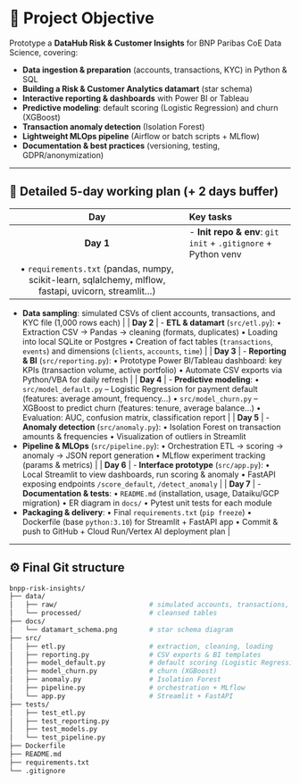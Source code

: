 # 🚀 Project Objective

Prototype a **DataHub Risk & Customer Insights** for BNP Paribas CoE Data Science, covering:

* **Data ingestion & preparation** (accounts, transactions, KYC) in Python & SQL
* **Building a Risk & Customer Analytics datamart** (star schema)
* **Interactive reporting & dashboards** with Power BI or Tableau
* **Predictive modeling**: default scoring (Logistic Regression) and churn (XGBoost)
* **Transaction anomaly detection** (Isolation Forest)
* **Lightweight MLOps pipeline** (Airflow or batch scripts + MLflow)
* **Documentation & best practices** (versioning, testing, GDPR/anonymization)

---

## 📅 Detailed 5-day working plan (+ 2 days buffer)



|                                                  Day                                                 | Key tasks                                                      |
| :--------------------------------------------------------------------------------------------------: | :------------------------------------------------------------- |
|                                               **Day 1**                                              | - **Init repo & env**: `git init` + `.gitignore` + Python venv |
| • `requirements.txt` (pandas, numpy, scikit-learn, sqlalchemy, mlflow, fastapi, uvicorn, streamlit…) |                                                                |

* **Data sampling**: simulated CSVs of client accounts, transactions, and KYC file (1,000 rows each) |
  \| **Day 2** | - **ETL & datamart** (`src/etl.py`):
  • Extraction CSV → Pandas → cleaning (formats, duplicates)
  • Loading into local SQLite or Postgres
  • Creation of fact tables (`transactions`, `events`) and dimensions (`clients`, `accounts`, `time`) |
  \| **Day 3** | - **Reporting & BI** (`src/reporting.py`):
  • Prototype Power BI/Tableau dashboard: key KPIs (transaction volume, active portfolio)
  • Automate CSV exports via Python/VBA for daily refresh |
  \| **Day 4** | - **Predictive modeling**:
  • `src/model_default.py` – Logistic Regression for payment default (features: average amount, frequency…)
  • `src/model_churn.py` – XGBoost to predict churn (features: tenure, average balance…)
  • Evaluation: AUC, confusion matrix, classification report |
  \| **Day 5** | - **Anomaly detection** (`src/anomaly.py`):
  • Isolation Forest on transaction amounts & frequencies
  • Visualization of outliers in Streamlit
* **Pipeline & MLOps** (`src/pipeline.py`):
  • Orchestration ETL → scoring → anomaly → JSON report generation
  • MLflow experiment tracking (params & metrics) |
  \| **Day 6** | - **Interface prototype** (`src/app.py`):
  • Local Streamlit to view dashboards, run scoring & anomaly
  • FastAPI exposing endpoints `/score_default`, `/detect_anomaly` |
  \| **Day 7** | - **Documentation & tests**:
  • `README.md` (installation, usage, Dataiku/GCP migration)
  • ER diagram in `docs/`
  • Pytest unit tests for each module
* **Packaging & delivery**:
  • Final `requirements.txt` (`pip freeze`)
  • Dockerfile (base `python:3.10`) for Streamlit + FastAPI app
  • Commit & push to GitHub + Cloud Run/Vertex AI deployment plan |

---

## ⚙️ Final Git structure

```bash
bnpp-risk-insights/
├── data/
│   ├── raw/                       # simulated accounts, transactions, KYC CSVs
│   └── processed/                 # cleansed tables
├── docs/
│   └── datamart_schema.png        # star schema diagram
├── src/
│   ├── etl.py                     # extraction, cleaning, loading
│   ├── reporting.py               # CSV exports & BI templates
│   ├── model_default.py           # default scoring (Logistic Regression)
│   ├── model_churn.py             # churn (XGBoost)
│   ├── anomaly.py                 # Isolation Forest
│   ├── pipeline.py                # orchestration + MLflow
│   └── app.py                     # Streamlit + FastAPI
├── tests/
│   ├── test_etl.py
│   ├── test_reporting.py
│   ├── test_models.py
│   └── test_pipeline.py
├── Dockerfile
├── README.md
├── requirements.txt
└── .gitignore
```
